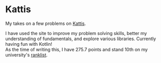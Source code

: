 # Kattis

My takes on a few problems on [Kattis](https://open.kattis.com).

I have used the site to improve my problem solving skills, better my understanding of fundamentals, and explore various libraries. Currently having fun with Kotlin! <br/>
As the time of writing this, I have 275.7 points and stand 10th on my university's [ranklist](https://open.kattis.com/universities/uio.no).
